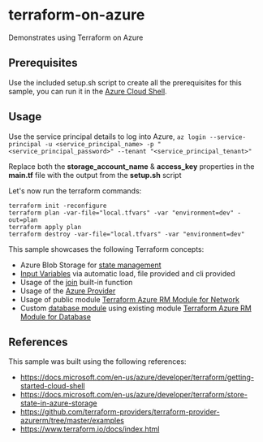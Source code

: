 # terraform-on-azure

Demonstrates using Terraform on Azure

## Prerequisites

Use the included setup.sh script to create all the prerequisites for this sample, you can run it in the [Azure Cloud Shell](https://docs.microsoft.com/en-us/azure/cloud-shell/overview).

## Usage

Use the service principal details to log into Azure, `az login --service-principal -u <service_principal_name> -p "<service_principal_password>" --tenant "<service_principal_tenant>"`

Replace both the **storage_account_name** & **access_key** properties in the **main.tf** file with the output from the **setup.sh** script

Let's now run the terraform commands:

```console
terraform init -reconfigure
terraform plan -var-file="local.tfvars" -var "environment=dev" -out=plan
terraform apply plan
terraform destroy -var-file="local.tfvars" -var "environment=dev"
```

This sample showcases the following Terraform concepts:

- Azure Blob Storage for [state management](https://www.terraform.io/docs/backends/types/azurerm.html)
- [Input Variables](https://www.terraform.io/docs/configuration/variables.html) via automatic load, file provided and cli provided
- Usage of the [join](https://www.terraform.io/docs/configuration/functions/join.html) built-in function
- Usage of the [Azure Provider](https://www.terraform.io/docs/providers/azurerm/index.html)
- Usage of public module [Terraform Azure RM Module for Network](https://registry.terraform.io/modules/Azure/network/azurerm/3.1.1)
- Custom [database module](https://www.terraform.io/docs/modules/index.html) using existing module [Terraform Azure RM Module for Database](https://registry.terraform.io/modules/Azure/database/azurerm/1.1.0)

## References

This sample was built using the following references:

- https://docs.microsoft.com/en-us/azure/developer/terraform/getting-started-cloud-shell
- https://docs.microsoft.com/en-us/azure/developer/terraform/store-state-in-azure-storage
- https://github.com/terraform-providers/terraform-provider-azurerm/tree/master/examples
- https://www.terraform.io/docs/index.html
